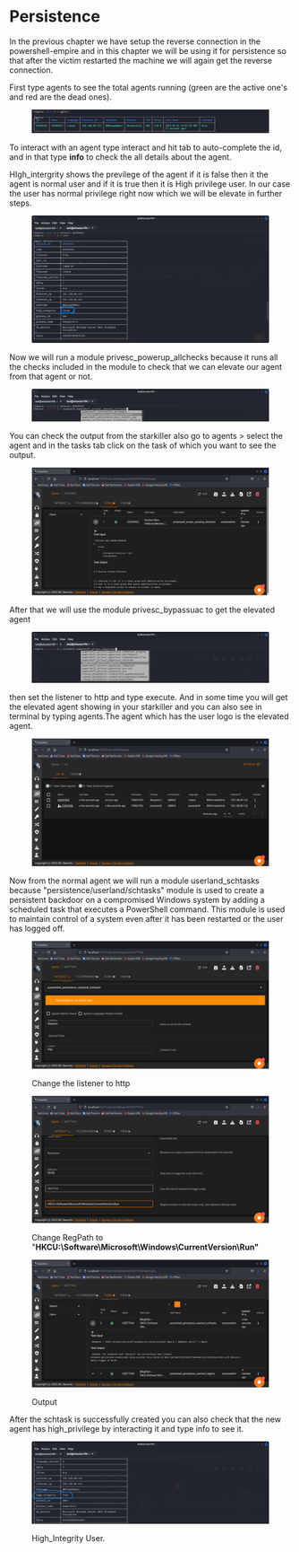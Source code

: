 # Persistence

In the previous chapter we have setup the reverse connection in the powershell-empire and in this chapter we will be using it for persistence so that after the victim restarted the machine we will again get the reverse connection.

First type agents to see the total agents running (green are the active one's and red are the dead ones).

<figure><img src=".gitbook/assets/1.png" alt=""><figcaption></figcaption></figure>

To interact with an agent type interact and hit tab to auto-complete the id, and in that type **info** to check the all details about the agent.

HIgh\_intergrity shows the previlege of the agent if it is false then it the agent is normal user and if it is true then it is High privilege user. In our case the user has normal privilege right now which we will be elevate in further steps.

<figure><img src=".gitbook/assets/2.png" alt=""><figcaption></figcaption></figure>

Now we will run a module privesc\_powerup\_allchecks because it runs all the checks included in the module to check that we can elevate our agent from that agent or not.

<figure><img src=".gitbook/assets/4.png" alt=""><figcaption></figcaption></figure>

You can check the output from the starkiller also go to agents > select the agent and in the tasks tab click on the task of which you want to see the output.

<figure><img src=".gitbook/assets/5.png" alt=""><figcaption></figcaption></figure>

After that we will use the module privesc\_bypassuac to get the elevated agent

<figure><img src=".gitbook/assets/6.png" alt=""><figcaption></figcaption></figure>

then set the listener to http and type execute. And in some time you will get the elevated agent showing in your starkiller and you can also see in terminal by typing agents.The agent which has the user logo is the elevated agent.

<figure><img src=".gitbook/assets/7.png" alt=""><figcaption></figcaption></figure>

Now from the normal agent we will run a module userland\_schtasks because "persistence/userland/schtasks" module is used to create a persistent backdoor on a compromised Windows system by adding a scheduled task that executes a PowerShell command. This module is used to maintain control of a system even after it has been restarted or the user has logged off.

<figure><img src=".gitbook/assets/9-1.png" alt=""><figcaption><p>Change the listener to http</p></figcaption></figure>

<figure><img src=".gitbook/assets/9-2.png" alt=""><figcaption><p>Change RegPath to "<strong>HKCU:\Software\Microsoft\Windows\CurrentVersion\Run"</strong></p></figcaption></figure>

<figure><img src=".gitbook/assets/9-3.png" alt=""><figcaption><p>Output </p></figcaption></figure>

After the schtask is successfully created you can also check that the new agent has high\_privilege by interacting it and type info to see it.

<figure><img src=".gitbook/assets/10.png" alt=""><figcaption><p>High_Integrity User.</p></figcaption></figure>
